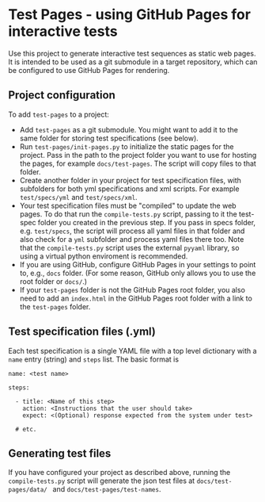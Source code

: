 # Test Pages - using GitHub Pages for interactive tests

Use this project to generate interactive test sequences as static web pages. It is intended to be used as a git submodule in a target repository, which can be configured to use GitHub Pages for rendering.

## Project configuration
To add `test-pages` to a project:

* Add `test-pages` as a git submodule. You might want to add it to the same folder for storing test specifications (see below).
* Run `test-pages/init-pages.py` to initialize the static pages for the project. Pass in the path to the project folder you want to use for hosting the pages, for example `docs/test-pages`. The script will copy files to that folder.
* Create another folder in your project for test specification files, with subfolders for both yml specifications and xml scripts. For example `test/specs/yml` and `test/specs/xml`.
* Your test specification files must be "compiled" to update the web pages. To do that run the `compile-tests.py` script, passing to it the test-spec folder you created in the previous step. If you pass in specs folder, e.g. `test/specs`, the script will process all yaml files in that folder and also check for a `yml` subfolder and process yaml files there too. Note that the `compile-tests.py` script uses the external `pyyaml` library, so using a virtual python enviroment is recommended.
* If you are using GitHub, configure GitHub Pages in your settings to point to, e.g., `docs` folder. (For some reason, GitHub only allows you to use the root folder or `docs/`.)
* If your `test-pages` folder is not the GitHub Pages root folder, you also need to add an `index.html` in the GitHub Pages root folder with a link to the `test-pages` folder.


## Test specification files (.yml)

Each test specification is a single YAML file with a top level dictionary with a `name` entry (string) and `steps` list. The basic format is

```
name: <test name>

steps:

  - title: <Name of this step>
    action: <Instructions that the user should take>
    expect: <(Optional) response expected from the system under test>

  # etc.
```

## Generating test files
If you have configured your project as described above, running the `compile-tests.py` script will generate the
json test files at `docs/test-pages/data/ ` and `docs/test-pages/test-names`.
